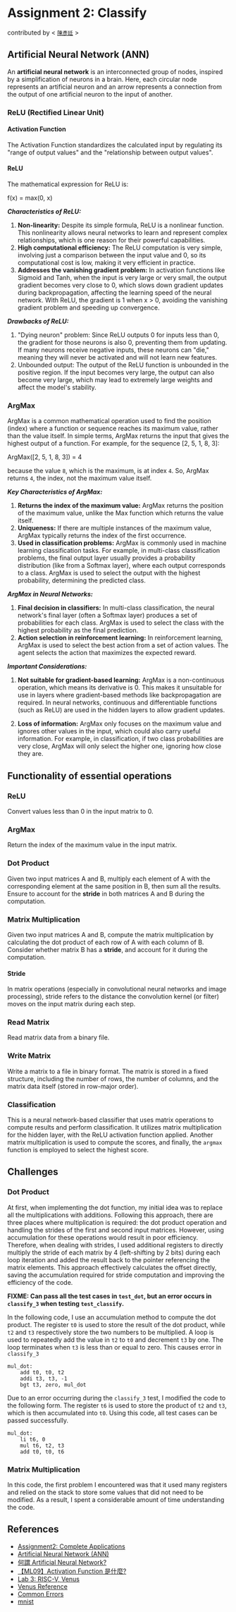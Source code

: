 # Assignment 2: Classify
contributed by < [`陳彥廷`](https://github.com/CYT701/ComputerArchitecture2024) >

## Artificial Neural Network (ANN)
An **artificial neural network** is an interconnected group of nodes, inspired by a simplification of neurons in a brain. Here, each circular node represents an artificial neuron and an arrow represents a connection from the output of one artificial neuron to the input of another.

### ReLU (Rectified Linear Unit)
#### Activation Function
The Activation Function standardizes the calculated input by regulating its "range of output values" and the "relationship between output values".

#### ReLU
The mathematical expression for ReLU is:

f(x) = max(0, x)

***Characteristics of ReLU:***
1. **Non-linearity:** Despite its simple formula, ReLU is a nonlinear function. This nonlinearity allows neural networks to learn and represent complex relationships, which is one reason for their powerful capabilities.
2. **High computational efficiency:** The ReLU computation is very simple, involving just a comparison between the input value and 0, so its computational cost is low, making it very efficient in practice.
3. **Addresses the vanishing gradient problem:** In activation functions like Sigmoid and Tanh, when the input is very large or very small, the output gradient becomes very close to 0, which slows down gradient updates during backpropagation, affecting the learning speed of the neural network. With ReLU, the gradient is 1 when x > 0, avoiding the vanishing gradient problem and speeding up convergence.

***Drawbacks of ReLU:***
1. "Dying neuron" problem: Since ReLU outputs 0 for inputs less than 0, the gradient for those neurons is also 0, preventing them from updating. If many neurons receive negative inputs, these neurons can "die," meaning they will never be activated and will not learn new features.
2. Unbounded output: The output of the ReLU function is unbounded in the positive region. If the input becomes very large, the output can also become very large, which may lead to extremely large weights and affect the model's stability.

### ArgMax
ArgMax is a common mathematical operation used to find the position (index) where a function or sequence reaches its maximum value, rather than the value itself. In simple terms, ArgMax returns the input that gives the highest output of a function. 
For example, for the sequence [2, 5, 1, 8, 3]:

ArgMax([2, 5, 1, 8, 3]) = 4

because the value `8`, which is the maximum, is at index `4`. So, ArgMax returns `4`, the index, not the maximum value itself.

***Key Characteristics of ArgMax:***
1. **Returns the index of the maximum value:** ArgMax returns the position of the maximum value, unlike the Max function which returns the value itself.
2. **Uniqueness:** If there are multiple instances of the maximum value, ArgMax typically returns the index of the first occurrence.
3. **Used in classification problems:** ArgMax is commonly used in machine learning classification tasks. For example, in multi-class classification problems, the final output layer usually provides a probability distribution (like from a Softmax layer), where each output corresponds to a class. ArgMax is used to select the output with the highest probability, determining the predicted class.

***ArgMax in Neural Networks:***
1. **Final decision in classifiers:** In multi-class classification, the neural network's final layer (often a Softmax layer) produces a set of probabilities for each class. ArgMax is used to select the class with the highest probability as the final prediction.
2. **Action selection in reinforcement learning:** In reinforcement learning, ArgMax is used to select the best action from a set of action values. The agent selects the action that maximizes the expected reward.

***Important Considerations:***
1. **Not suitable for gradient-based learning:** ArgMax is a non-continuous operation, which means its derivative is 0. This makes it unsuitable for use in layers where gradient-based methods like backpropagation are required. In neural networks, continuous and differentiable functions (such as ReLU) are used in the hidden layers to allow gradient updates.

2. **Loss of information:** ArgMax only focuses on the maximum value and ignores other values in the input, which could also carry useful information. For example, in classification, if two class probabilities are very close, ArgMax will only select the higher one, ignoring how close they are.

## Functionality of essential operations
### ReLU
Convert values less than 0 in the input matrix to 0.

### ArgMax
Return the index of the maximum value in the input matrix.

### Dot Product
Given two input matrices A and B, multiply each element of A with the corresponding element at the same position in B, then sum all the results. Ensure to account for the **stride** in both matrices A and B during the computation.

### Matrix Multiplication
Given two input matrices A and B, compute the matrix multiplication by calculating the dot product of each row of A with each column of B. Consider whether matrix B has a **stride**, and account for it during the computation.

#### Stride
In matrix operations (especially in convolutional neural networks and image processing), stride refers to the distance the convolution kernel (or filter) moves on the input matrix during each step.

### Read Matrix
Read matrix data from a binary file.

### Write Matrix
Write a matrix to a file in binary format. The matrix is stored in a fixed structure, including the number of rows, the number of columns, and the matrix data itself (stored in row-major order).

### Classification
This is a neural network-based classifier that uses matrix operations to compute results and perform classification. It utilizes matrix multiplication for the hidden layer, with the ReLU activation function applied. Another matrix multiplication is used to compute the scores, and finally, the `argmax` function is employed to select the highest score.
## Challenges
### Dot Product
At first, when implementing the dot function, my initial idea was to replace all the multiplications with additions. Following this approach, there are three places where multiplication is required: the dot product operation and handling the strides of the first and second input matrices. However, using accumulation for these operations would result in poor efficiency. Therefore, when dealing with strides, I used additional registers to directly multiply the stride of each matrix by 4 (left-shifting by 2 bits) during each loop iteration and added the result back to the pointer referencing the matrix elements. This approach effectively calculates the offset directly, saving the accumulation required for stride computation and improving the efficiency of the code.

**FIXME: Can pass all the test cases in `test_dot`, but an error occurs in `classify_3` when testing `test_classify`.**

In the following code, I use an accumulation method to compute the dot product. The register `t0` is used to store the result of the dot product, while `t2` and `t3` respectively store the two numbers to be multiplied. A loop is used to repeatedly add the value in `t2` to `t0` and decrement `t3` by one. The loop terminates when `t3` is less than or equal to zero.
This causes error in `classify_3`
```cpp!
mul_dot:
    add t0, t0, t2            
    addi t3, t3, -1
    bgt t3, zero, mul_dot 
```
Due to an error occurring during the `classify_3` test, I modified the code to the following form. The register `t6` is used to store the product of `t2` and `t3`, which is then accumulated into `t0`. Using this code, all test cases can be passed successfully.
```cpp!
mul_dot:
    li t6, 0
    mul t6, t2, t3
    add t0, t0, t6
```

### Matrix Multiplication
In this code, the first problem I encountered was that it used many registers and relied on the stack to store some values that did not need to be modified. As a result, I spent a considerable amount of time understanding the code.
## References
- [Assignment2: Complete Applications](https://hackmd.io/@sysprog/2024-arch-homework2#Project-Overview)
- [Artificial Neural Network (ANN)](https://en.wikipedia.org/wiki/Neural_network_(machine_learning))
- [何謂 Artificial Neural Network?](https://r23456999.medium.com/%E4%BD%95%E8%AC%82-artificial-neural-netwrok-33c546c94794)
- [【ML09】Activation Function 是什麼?](https://medium.com/%E6%B7%B1%E6%80%9D%E5%BF%83%E6%80%9D/ml08-activation-function-%E6%98%AF%E4%BB%80%E9%BA%BC-15ec78fa1ce4)
- [Lab 3: RISC-V, Venus](https://cs61c.org/fa24/labs/lab03/#setup)
- [Venus Reference](https://cs61c.org/fa24/resources/venus-reference/#venus-web-interface)
- [Common Errors](https://cs61c.org/fa24/resources/common-errors/#venus)
- [mnist](https://www.tensorflow.org/datasets/catalog/mnist)

